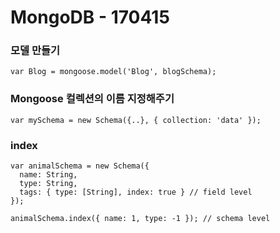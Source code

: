 # MongoDB - 170415



### 모델 만들기

```
var Blog = mongoose.model('Blog', blogSchema);
```



### Mongoose 컬렉션의 이름 지정해주기

```
var mySchema = new Schema({..}, { collection: 'data' });
```



### index

```
var animalSchema = new Schema({
  name: String,
  type: String,
  tags: { type: [String], index: true } // field level
});

animalSchema.index({ name: 1, type: -1 }); // schema level
```


